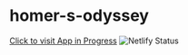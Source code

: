 # homer-s-odyssey

[Click to visit App in Progress](https://hoomieodyssyneli.netlify.com/)
![Netlify Status](https://api.netlify.com/api/v1/badges/65e7c399-a968-40f5-afc4-819d76a2f58b/deploy-status)

